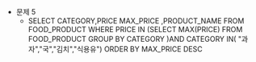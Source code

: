 - 문제 5
  + SELECT CATEGORY,PRICE MAX_PRICE ,PRODUCT_NAME
FROM FOOD_PRODUCT 
WHERE PRICE IN 
    (SELECT MAX(PRICE)
    FROM FOOD_PRODUCT 
    GROUP BY CATEGORY )AND
    CATEGORY IN( "과자","국","김치","식용유")
ORDER BY MAX_PRICE DESC